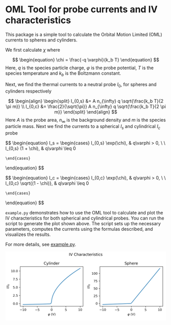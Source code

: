 # OML Tool for probe currents and IV characteristics

This package is a simple tool to calculate the Orbital Motion Limited (OML) currents to spheres and cylinders.

We first calculate $\chi$ where

$$
\begin{equation}
    \chi = \frac{-q \varphi}{k_b T}
\end{equation}
$$
Here, $q$ is the species particle charge, $\varphi$ is the probe potential, $T$ is the species temperature and $k_b$ is the Boltzmann constant.

Next, we find the thermal currents to a neutral probe $I_0$, for spheres and cylinders respectively

$$
\begin{align}
\begin{split}
    I_{0,s} &= A n_{\infty} q \sqrt{\frac{k_b T}{2 \pi m}} \\
    I_{0,c} &= \frac{2}{\sqrt{\pi}} A n_{\infty} q \sqrt{\frac{k_b T}{2 \pi m}}
\end{split}
\end{align}
$$
Here $A$ is the probe area, $n_\infty$ is the background density and $m$ is the species particle mass. Next we find the currents to a spherical $I_s$ and cylindrical $I_c$ probe


$$
\begin{equation}
I_s = 
    \begin{cases}
    I_{0,s} \exp(\chi), & q\varphi > 0, \\
    \\
    I_{0,s} (1 + \chi), & q\varphi \leq 0

    \end{cases}
\end{equation}
$$

$$
\begin{equation}
I_c = 
    \begin{cases}
    I_{0,c} \exp(\chi), & q\varphi > 0, \\
    \\
    I_{0,c} \sqrt{(1 - \chi)}, & q\varphi \leq 0

    \end{cases}
\end{equation}
$$

`example.py` demonstrates how to use the OML tool to calculate and plot the IV characteristics for both spherical and cylindrical probes. You can run the script to generate the plot shown above. The script sets up the necessary parameters, computes the currents using the formulas described, and visualizes the results.

For more details, see [example.py](example.py).

![IV Characteristics](IV_characteristics.png)


